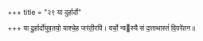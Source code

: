 +++
title = "२९ या दुर्हार्दो"

+++
या दु॒र्हार्दो॑युव॒तयो॒ याश्चे॒ह जर॑ती॒रपि॑। वर्चो॒ न्वस्यै सं द॒त्ताथास्तं॑ वि॒परे॑तन॥